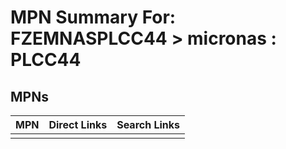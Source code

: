 



# MPN Summary For: FZEMNASPLCC44 > micronas : PLCC44

## MPNs
  

|MPN|Direct Links|Search Links|
| :--- | :--- | :--- |
||||
